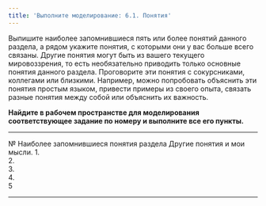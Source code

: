 ```yaml
---
title: 'Выполните моделирование: 6.1. Понятия'
---
```


Выпишите наиболее запомнившиеся пять или более понятий данного раздела,
а рядом укажите понятия, с которыми они у вас больше всего связаны.
Другие понятия могут быть из вашего текущего мировоззрения, то есть
необязательно приводить только основные понятия данного раздела.
Проговорите эти понятия с сокурсниками, коллегами или близкими.
Например, можно попробовать объяснить эти понятия простым языком,
привести примеры из своего опыта, связать разные понятия между собой или
объяснить их важность.

**Найдите в рабочем пространстве для моделирования соответствующее
задание по номеру и выполните все его пункты.**

  ----- ---------------------------------------- -----------------------------
  №     Наиболее запомнившиеся понятия раздела   Другие понятия и мои мысли.
  1\.                                            
  2\.                                            
  3\.                                            
  4\.                                            
  5                                              
                                                 
  ----- ---------------------------------------- -----------------------------
